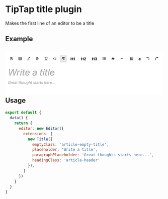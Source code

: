 # TipTap title plugin

Makes the first line of an editor to be a title

Example
---
![preview](preview.jpg)
Usage
---
```js
export default {
  data() {
    return {
      editor: new Editor({
        extensions: [
          new Title({
            emptyClass: 'article-empty-title',
            placeholder: 'Write a title',
            paragraphPlaceholder: 'Great thoughts starts here...',
            headingClass: 'article-header'
          }),
        ]
      })
    }
  }
}
```